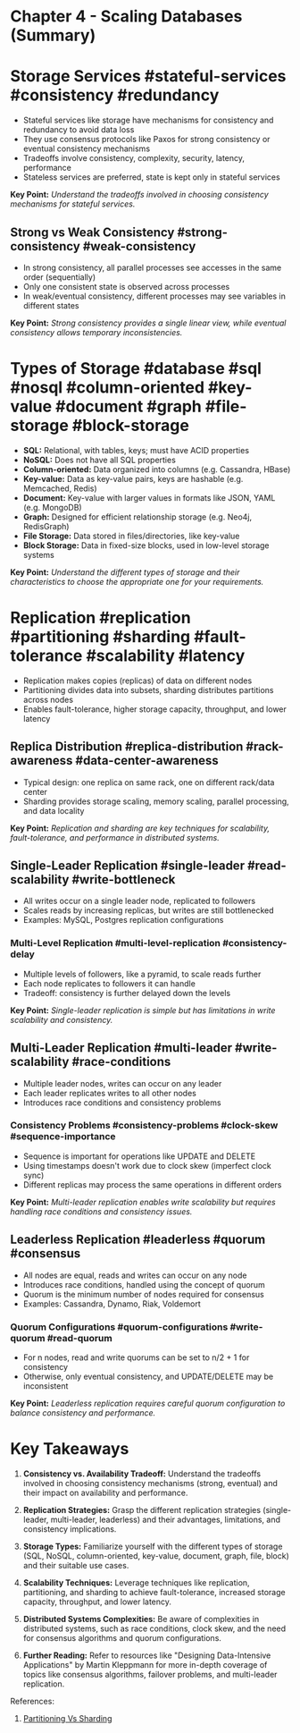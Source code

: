 # Chapter 4 - Scaling Databases (Summary)

# Storage Services #stateful-services #consistency #redundancy

- Stateful services like storage have mechanisms for consistency and redundancy to avoid data loss
- They use consensus protocols like Paxos for strong consistency or eventual consistency mechanisms
- Tradeoffs involve consistency, complexity, security, latency, performance
- Stateless services are preferred, state is kept only in stateful services

**Key Point:** _Understand the tradeoffs involved in choosing consistency mechanisms for stateful services._

## Strong vs Weak Consistency #strong-consistency #weak-consistency

- In strong consistency, all parallel processes see accesses in the same order (sequentially)
- Only one consistent state is observed across processes
- In weak/eventual consistency, different processes may see variables in different states

**Key Point:** _Strong consistency provides a single linear view, while eventual consistency allows temporary inconsistencies._

# Types of Storage #database #sql #nosql #column-oriented #key-value #document #graph #file-storage #block-storage

- **SQL:** Relational, with tables, keys; must have ACID properties
- **NoSQL:** Does not have all SQL properties
- **Column-oriented:** Data organized into columns (e.g. Cassandra, HBase)
- **Key-value:** Data as key-value pairs, keys are hashable (e.g. Memcached, Redis)
- **Document:** Key-value with larger values in formats like JSON, YAML (e.g. MongoDB)
- **Graph:** Designed for efficient relationship storage (e.g. Neo4j, RedisGraph)
- **File Storage:** Data stored in files/directories, like key-value
- **Block Storage:** Data in fixed-size blocks, used in low-level storage systems

**Key Point:** _Understand the different types of storage and their characteristics to choose the appropriate one for your requirements._

# Replication #replication #partitioning #sharding #fault-tolerance #scalability #latency

- Replication makes copies (replicas) of data on different nodes
- Partitioning divides data into subsets, sharding distributes partitions across nodes
- Enables fault-tolerance, higher storage capacity, throughput, and lower latency

## Replica Distribution #replica-distribution #rack-awareness #data-center-awareness

- Typical design: one replica on same rack, one on different rack/data center
- Sharding provides storage scaling, memory scaling, parallel processing, and data locality

**Key Point:** _Replication and sharding are key techniques for scalability, fault-tolerance, and performance in distributed systems._

## Single-Leader Replication #single-leader #read-scalability #write-bottleneck

- All writes occur on a single leader node, replicated to followers
- Scales reads by increasing replicas, but writes are still bottlenecked
- Examples: MySQL, Postgres replication configurations

### Multi-Level Replication #multi-level-replication #consistency-delay

- Multiple levels of followers, like a pyramid, to scale reads further
- Each node replicates to followers it can handle
- Tradeoff: consistency is further delayed down the levels

**Key Point:** _Single-leader replication is simple but has limitations in write scalability and consistency._

## Multi-Leader Replication #multi-leader #write-scalability #race-conditions

- Multiple leader nodes, writes can occur on any leader
- Each leader replicates writes to all other nodes
- Introduces race conditions and consistency problems

### Consistency Problems #consistency-problems #clock-skew #sequence-importance

- Sequence is important for operations like UPDATE and DELETE
- Using timestamps doesn't work due to clock skew (imperfect clock sync)
- Different replicas may process the same operations in different orders

**Key Point:** _Multi-leader replication enables write scalability but requires handling race conditions and consistency issues._

## Leaderless Replication #leaderless #quorum #consensus

- All nodes are equal, reads and writes can occur on any node
- Introduces race conditions, handled using the concept of quorum
- Quorum is the minimum number of nodes required for consensus
- Examples: Cassandra, Dynamo, Riak, Voldemort

### Quorum Configurations #quorum-configurations #write-quorum #read-quorum

- For n nodes, read and write quorums can be set to n/2 + 1 for consistency
- Otherwise, only eventual consistency, and UPDATE/DELETE may be inconsistent

**Key Point:** _Leaderless replication requires careful quorum configuration to balance consistency and performance._

# Key Takeaways

1. **Consistency vs. Availability Tradeoff:** Understand the tradeoffs involved in choosing consistency mechanisms (strong, eventual) and their impact on availability and performance.

2. **Replication Strategies:** Grasp the different replication strategies (single-leader, multi-leader, leaderless) and their advantages, limitations, and consistency implications.

3. **Storage Types:** Familiarize yourself with the different types of storage (SQL, NoSQL, column-oriented, key-value, document, graph, file, block) and their suitable use cases.

4. **Scalability Techniques:** Leverage techniques like replication, partitioning, and sharding to achieve fault-tolerance, increased storage capacity, throughput, and lower latency.

5. **Distributed Systems Complexities:** Be aware of complexities in distributed systems, such as race conditions, clock skew, and the need for consensus algorithms and quorum configurations.

6. **Further Reading:** Refer to resources like "Designing Data-Intensive Applications" by Martin Kleppmann for more in-depth coverage of topics like consensus algorithms, failover problems, and multi-leader replication.

References:

1. [Partitioning Vs Sharding](https://github.com/vidyabhandary/TIL/blob/501537d24742b8730b879e10ea22d009ba950ed4/misc/PartioningVsSharding.md)
